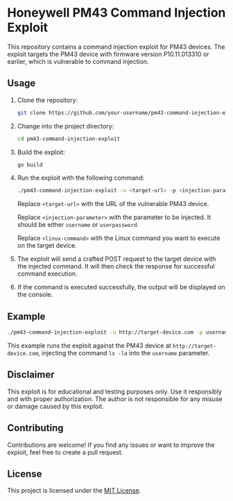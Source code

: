# Honeywell PM43 Command Injection Exploit

This repository contains a command injection exploit for PM43 devices. The exploit targets the PM43 device with firmware version P10.11.013310 or earlier, which is vulnerable to command injection.

## Usage

1. Clone the repository:

   ```bash
   git clone https://github.com/your-username/pm43-command-injection-exploit.git
   ```

2. Change into the project directory:

   ```bash
   cd pm43-command-injection-exploit
   ```

3. Build the exploit:

   ```bash
   go build
   ```

4. Run the exploit with the following command:

   ```bash
   ./pm43-command-injection-exploit -u <target-url> -p <injection-parameter> -c <linux-command>
   ```

   Replace `<target-url>` with the URL of the vulnerable PM43 device.

   Replace `<injection-parameter>` with the parameter to be injected. It should be either `username` or `userpassword`.

   Replace `<linux-command>` with the Linux command you want to execute on the target device.

5. The exploit will send a crafted POST request to the target device with the injected command. It will then check the response for successful command execution.

6. If the command is executed successfully, the output will be displayed on the console.

## Example

```bash
./pm43-command-injection-exploit -u http://target-device.com -p username -c "ls -la"
```

This example runs the exploit against the PM43 device at `http://target-device.com`, injecting the command `ls -la` into the `username` parameter.

## Disclaimer

This exploit is for educational and testing purposes only. Use it responsibly and with proper authorization. The author is not responsible for any misuse or damage caused by this exploit.

## Contributing

Contributions are welcome! If you find any issues or want to improve the exploit, feel free to create a pull request.

## License

This project is licensed under the [MIT License](LICENSE).